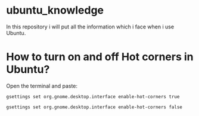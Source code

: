 # ubuntu_knowledge
In this repository i will put all the information which i face when i use Ubuntu.


# How to turn on and off Hot corners in Ubuntu? 
Open the terminal and paste:

``` gsettings set org.gnome.desktop.interface enable-hot-corners true ``` <!-- For On -->


``` gsettings set org.gnome.desktop.interface enable-hot-corners false ``` <!-- For Lff -->
